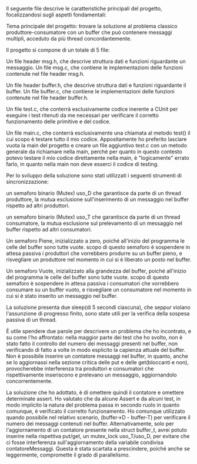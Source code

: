 Il seguente file descrive le caratteristiche principali del progetto, focalizzandosi sugli aspetti fondamentali:

Tema principale del progetto: trovare la soluzione al problema classico produttore-consumatore con un buffer che può contenere messaggi multipli, acceduto da più thread concordantemente.

Il progetto si compone di un totale di 5 file:

Un file header msg.h, che descrive struttura dati e funzioni riguardante un messaggio.
Un file msg.c, che contiene le implementazioni delle funzioni contenute nel file header msg.h.

Un file header buffer.h, che descrive struttura dati e funzioni riguardante il buffer.
Un file buffer.c, che contiene le implementazioni delle funzioni contenute nel file header buffer.h.

Un file test.c, che conterrà esclusivamente codice inerente a CUnit per eseguire i test ritenuti da me necessari per verificare il corretto funzionamento delle primitive e del codice.

Un file main.c, che conterrà esclusivamente una chiamata al metodo test() il cui scopo è testare tutto il mio codice. Appositamente ho preferito lasciare vuota la main del progetto e creare un file aggiuntivo test.c con un metodo generale da richiamare nella main, perché per quanto in questo contesto potevo testare il mio codice direttamente nella main, è "logicamente" errato farlo, in quanto nella main non deve esserci il codice di testing.

Per lo sviluppo della soluzione sono stati utilizzati i seguenti strumenti di sincronizzazione:

un semaforo binario (Mutex) uso_D che garantisce da parte di un thread produttore, la mutua esclusione sull'inserimento di un messaggio nel buffer rispetto ad altri produttori.

un semaforo binario (Mutex) uso_T che garantisce da parte di un thread consumatore, la mutua esclusione sul prelevamento di un messaggio nel buffer rispetto ad altri consumatori.

Un semaforo Piene, inizializzato a zero, poiché all'inizio del programma le celle del buffer sono tutte vuote. scopo di questo semaforo è sospendere in attesa passiva i produttori che vorrebbero produrre su un buffer pieno, e risvegliare un produttore nel momento in cui si è liberato un posto nel buffer.

Un semaforo Vuote, inizializzato alla grandezza del buffer, poiché all'inizio del programma le celle del buffer sono tutte vuote. scopo di questo semaforo è sospendere in attesa passiva i consumatori che vorrebbero consumare su un buffer vuoto, e risvegliare un consumatore nel momento in cui si è stato inserito un messaggio nel buffer.

La soluzione presenta due sleep(di 5 secondi ciascuna), che seppur violano l'assunzione di progresso finito, sono state utili per la verifica della sospesa passiva di un thread.

È utile spendere due parole per descrivere un problema che ho incontrato, e su come l'ho affrontato:
nella maggior parte dei test che ho svolto, non è stato fatto il controllo del numero dei messaggi presenti nel buffer, non verificando di fatto a volte in modo esplicito la capienza attuale del buffer.
Non è possibile inserire un contatore messaggi nel buffer, in quanto, anche se lo aggiornassi nella sezione critica delle put e delle get(bloccanti e non), provocherebbe interferenza tra produttori e consumatori che rispettivamente inseriscono e prelevano un messaggio, aggiornandolo concorrentemente.

La soluzione che ho adottato, è di omettere quindi il contatore e omettere determinate assert.
Ho valutato che da alcune Assert e da alcuni test, in modo implicito la natura del problema passa in secondo ruolo in quanto comunque, è verificato il corretto funzionamento.
Ho comunque utilizzato quando possibile nel relativo scenario, (buffer->D - buffer-T) per verificare il numero dei messaggi contenuti nel buffer.
Alternativamente, solo per l'aggiornamento di un contatore presente nella struct buffer_t, avrei potuto inserire nella rispettiva put/get, un mutex_lock uso_T/uso_D, per evitare che ci fosse interferenza sull'aggiornamento della variabile condivisa contatoreMessaggi. Questa è stata scartata a prescindere, poiché anche se leggermente, compromette il grado di parallelismo.

